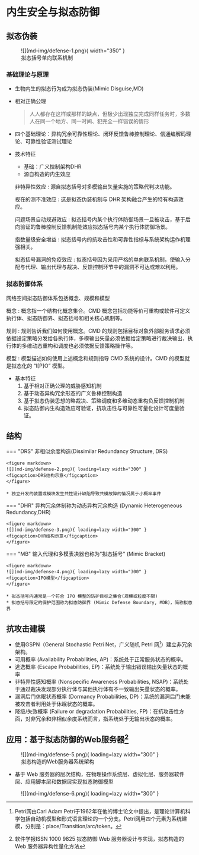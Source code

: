 内生安全与拟态防御
===
## 拟态伪装
<figure markdown>
![](md-img/defense-1.png){ width="350" }
<figcaption>拟态括号单向联系机制</figcaption>
</figure>

### 基础理论与原理
* 生物内生的拟态行为成为拟态伪装(Mimic Disguise,MD)
* 相对正确公理

    > 人人都存在这样或那样的缺点，但极少出现独立完成同样任务时，多数人在同一个地方、同一时间、犯完全一样错误的情形

* 四个基础理论：异构冗余可靠性理论、闭环反馈鲁棒控制理论、信通编解码理论、可靠性验证测试理论
* 技术特征
    * 基础：广义控制架构DHR
    * 源自构造的内生效应

    非特异性效应
    : 源自拟态括号对多模输出矢量实施的策略代判决功能。

    视在的测不准效应
    : 这是拟态伪装机制与 DHR 架构融合产生的特有构造效应。

    问题场景自动规避效应
    : 拟态括号内某个执行体防御场景一旦被攻击，基于后向验证的鲁棒控制反馈机制能效应拟态括号内某个执行体防御场景。

    指数量级安全增益
    : 拟态括号内的抗攻击性和可靠性指标与系统架构运作机理强相关。

    拟态括号漏洞的免疫效应
    : 拟态括号因为采用严格的单向联系机制，使输入分配与代理、输出代理与裁决、反馈控制环节中的漏洞不可达或难以利用。

### 拟态防御体系
网络空间拟态防御体系包括概念、规模和模型

概念
: 概念指一个结构化概念集合。CMD 概念包括功能等价可重构或软件可定义执行体、拟态防御界、拟态括号和相关核心机制等。

规则
: 规则告诉我们如何使用概念。CMD 的规则包括目标对象外部服务请求必须依据设定策略分发给各执行体，多模输出矢量必须依据给定策略进行裁决输出，执行体的多维动态重构和调度也必须依据反馈策略操作等。

模型
: 模型描述如何使用上述概念和规则指导 CMD 系统的设计。CMD 的模型就是拟态化的 “I[P]O” 模型。

* 基本特征
    1. 基于相对正确公理的威胁感知机制
    2. 基于动态异构冗余形态的广义鲁棒控制构造
    3. 基于拟态伪装思想的略裁决、策略调度和多维动态重构负反馈控制机制
    4. 拟态防御内生构造效应可验证，抗攻击性与可靠性可量化设计可度量验证。

## 结构

=== "DRS"
    非相似余度构造(Dissimilar Redundancy Structure, DRS)

    <figure markdown>
    ![](md-img/defense-2.png){ loading=lazy width="300" }
    <figcaption>DRS结构示意</figcaption>
    </figure>

    * 独立开发的装置或模块发生共性设计缺陷导致共模故障的情况属于小概率事件

=== "DHR"
    异构冗余体制称为动态异构冗余构造 (Dynamic Heterogeneous Redundancy,DHR)

    <figure markdown>
    ![](md-img/defense-3.png){ loading=lazy width="300" }
    <figcaption>DHR结构示意</figcaption>
    </figure>

=== "MB"
    输入代理和多模表决器也称为"拟态括号" (Mimic Bracket)

    <figure markdown>
    ![](md-img/defense-4.png){ loading=lazy width="300" }
    <figcaption>IPO模型</figcaption>
    </figure>

    * 拟态括号内通常是一个符合 IPO 模型的防护目标之集合(规模或粒度不限)
    * 拟态括号限定的保护范围称为拟态防御界 (Mimic Defense Boundary, MDB)，简称拟态界

## 抗攻击建模
* 使用GSPN（General Stochastic Petri Net，广义随机 Petri 网[^1]）建立非冗余架构。
* 可用概率 (Availability Probabilities, AP)：系统处于正常服务状态的概率。
* 逃逸概率 (Escape Probabilities, EP)：系统处于输出错误输出矢量状态的概率
* 非特异性感知概率 (Nonspecific Awareness Probabilities, NSAP)：系统处于通过裁决发现部分执行体与其他执行体有不一致输出矢量状态的概率。
* 漏洞后门休眠状态概率 (Dormancy Probabilities, DP)：系统的漏洞后门未能被攻击者利用处于休眠状态的概率。
* 降级/失效概率 (Failure or degradation Probabilities, FP)：在抗攻击性方面，对非冗余和非相似余度系统而言，指系统处于无输出状态的概率。

## 应用：基于拟态防御的Web服务器[^2]
<figure markdown>
![](md-img/defense-5.png){ loading=lazy width="300" }
<figcaption>拟态构造的Web服务器系统架构</figcaption>
</figure>

* 基于 Web 服务器的层次结构，在物理操作系统层、虚拟化层、服务器软件层、应用脚本层和数据层实现拟态防御模型

<figure markdown>
![](md-img/defense-6.png){ loading=lazy width="300" }
</figure>

[^1]: Petri网由Carl Adam Petri于1962年在他的博士论文中提出，是理论计算机科学包括自动机模型和形式语言理论的一个分支。Petri网用四个元素为系统建模，分别是：place/Transition/arc/token。
[^2]: 软件学报ISSN 1000 9825 拟态防御 Web 服务器设计与实现，拟态构造的Web 服务器异构性量化方法
